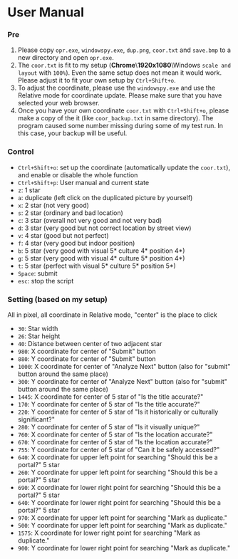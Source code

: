 # User Manual

### Pre
1. Please copy `opr.exe`, `windowspy.exe`, `dup.png`, `coor.txt` and `save.bmp` to a new directory and open `opr.exe`.
2. The `coor.txt` is fit to my setup (**Chrome**\\**1920x1080**\\Windows `scale and layout` with `100%`). Even the same setup does not mean it would work. Please adjust it to fit your own setup by `Ctrl+Shift+o`.
3. To adjust the coordinate, please use the `windowspy.exe` and use the Relative mode for coordinate update. Please make sure that you have selected your web browser.
4. Once you have your own coordinate `coor.txt` with `Ctrl+Shift+o`, please make a copy of the it (like `coor_backup.txt` in same directory). The program caused some number missing during some of my test run. In this case, your backup will be useful.

### Control
- `Ctrl+Shift+o`: set up the coordinate (automatically update the `coor.txt`), and enable or disable the whole function
- `Ctrl+Shift+p`: User manual and current state
- `z`: 1 star
- `a`: duplicate (left click on the duplicated picture by yourself)
- `x`: 2 star (not very good)
- `s`: 2 star (ordinary and bad location)
- `c`: 3 star (overall not very good and not very bad)
- `d`: 3 star (very good but not correct location by street view)
- `v`: 4 star (good but not perfect)
- `f`: 4 star (very good but indoor position)
- `b`: 5 star (very good with visual 5* culture 4* position 4*)
- `g`: 5 star (very good with visual 4* culture 5* position 4*)
- `t`: 5 star (perfect with visual 5* culture 5* position 5*)
- `Space`: submit
- `esc`: stop the script

### Setting (based on my setup)
All in pixel, all coordinate in Relative mode, "center" is the place to click
- `30`: Star width
- `26`: Star height
- `40`: Distance between center of two adjacent star
- `980`: X coordinate for center of "Submit" button
- `880`: Y coordinate for center of "Submit" button
- `1000`: X coordinate for center of "Analyze Next" button (also for "submit" button around the same place)
- `300`: Y coordinate for center of "Analyze Next" button (also for "submit" button around the same place)
- `1445`: X coordinate for center of 5 star of "Is the title accurate?"
- `170`: Y coordinate for center of 5 star of "Is the title accurate?"
- `220`: Y coordinate for center of 5 star of "Is it historically or culturally significant?"
- `280`: Y coordinate for center of 5 star of "Is it visually unique?"
- `760`: X coordinate for center of 5 star of "Is the location accurate?"
- `670`: Y coordinate for center of 5 star of "Is the location accurate?"
- `755`: Y coordinate for center of 5 star of "Can it be safely accessed?"
- `640`: X coordinate for upper left point for searching "Should this be a portal?" 5 star
- `260`: Y coordinate for upper left point for searching "Should this be a portal?" 5 star
- `690`: X coordinate for lower right point for searching "Should this be a portal?" 5 star
- `640`: Y coordinate for lower right point for searching "Should this be a portal?" 5 star
- `970`: X coordinate for upper left point for searching "Mark as duplicate."
- `500`: Y coordinate for upper left point for searching "Mark as duplicate."
- `1575`: X coordinate for lower right point for searching "Mark as duplicate."
- `900`: Y coordinate for lower right point for searching "Mark as duplicate."
